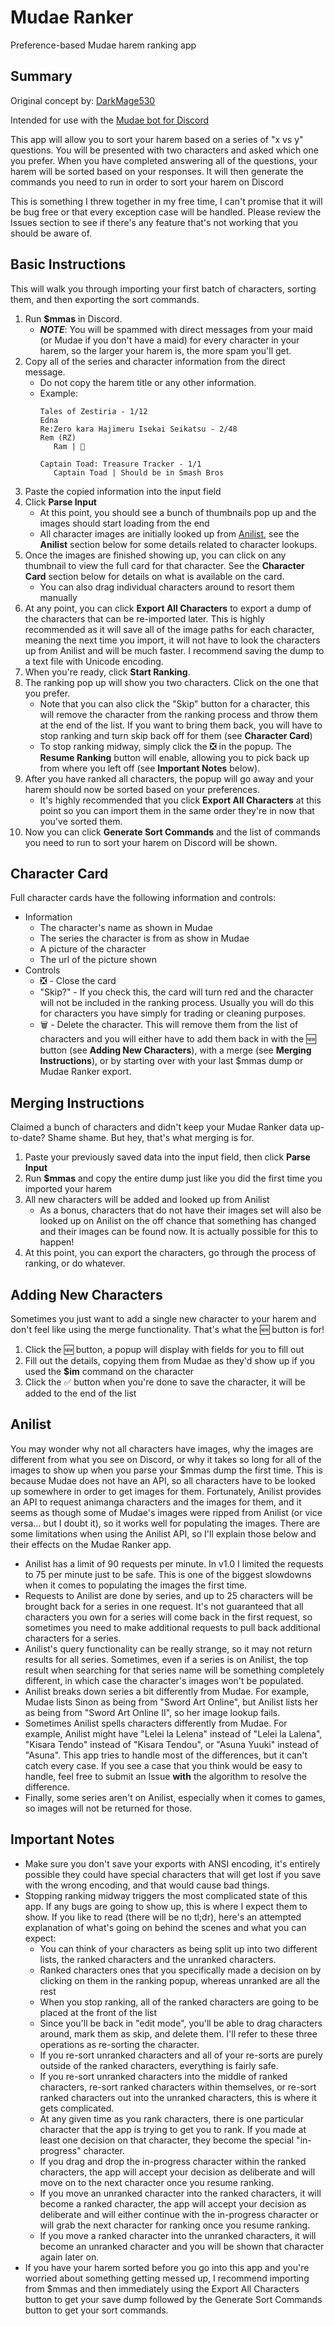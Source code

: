 # Mudae Ranker
 Preference-based Mudae harem ranking app

## Summary
Original concept by: [DarkMage530](https://github.com/jonmervine)

Intended for use with the [Mudae bot for Discord](https://discordbots.org/bot/432610292342587392)

This app will allow you to sort your harem based on a series of "x vs y" questions. You will be presented with two characters and asked which one you prefer. When you have completed answering all of the questions, your harem will be sorted based on your responses. It will then generate the commands you need to run in order to sort your harem on Discord

This is something I threw together in my free time, I can't promise that it will be bug free or that every exception case will be handled. Please review the Issues section to see if there's any feature that's not working that you should be aware of.

## Basic Instructions
This will walk you through importing your first batch of characters, sorting them, and then exporting the sort commands.
1. Run **$mmas** in Discord.
   - **_NOTE_**: You will be spammed with direct messages from your maid (or Mudae if you don't have a maid) for every character in your harem, so the larger your harem is, the more spam you'll get.
2. Copy all of the series and character information from the direct message.
   - Do not copy the harem title or any other information.
   - Example:
     ```
     Tales of Zestiria - 1/12 
     Edna
     Re:Zero kara Hajimeru Isekai Seikatsu - 2/48 
     Rem (RZ)
        Ram | 🤷
     
     Captain Toad: Treasure Tracker - 1/1 
        Captain Toad | Should be in Smash Bros
     ```
3. Paste the copied information into the input field
4. Click **Parse Input**
   - At this point, you should see a bunch of thumbnails pop up and the images should start loading from the end
   - All character images are initially looked up from [Anilist](https://anilist.co/), see the **Anilist** section below for some details related to character lookups.
5. Once the images are finished showing up, you can click on any thumbnail to view the full card for that character. See the **Character Card** section below for details on what is available on the card.
   - You can also drag individual characters around to resort them manually
6. At any point, you can click **Export All Characters** to export a dump of the characters that can be re-imported later. This is highly recommended as it will save all of the image paths for each character, meaning the next time you import, it will not have to look the characters up from Anilist and will be much faster. I recommend saving the dump to a text file with Unicode encoding.
7. When you're ready, click **Start Ranking**.
8. The ranking pop up will show you two characters. Click on the one that you prefer.
   - Note that you can also click the "Skip" button for a character, this will remove the character from the ranking process and throw them at the end of the list. If you want to bring them back, you will have to stop ranking and turn skip back off for them (see **Character Card**)
   - To stop ranking midway, simply click the ❎ in the popup. The **Resume Ranking** button will enable, allowing you to pick back up from where you left off (see **Important Notes** below).
9. After you have ranked all characters, the popup will go away and your harem should now be sorted based on your preferences.
   - It's highly recommended that you click **Export All Characters** at this point so you can import them in the same order they're in now that you've sorted them.
10. Now you can click **Generate Sort Commands** and the list of commands you need to run to sort your harem on Discord will be shown.

## Character Card
Full character cards have the following information and controls:
- Information
  - The character's name as shown in Mudae
  - The series the character is from as show in Mudae
  - A picture of the character
  - The url of the picture shown
- Controls
  - ❎ - Close the card
  - "Skip?" - If you check this, the card will turn red and the character will not be included in the ranking process. Usually you will do this for characters you have simply for trading or cleaning purposes.
  - 🗑️ - Delete the character. This will remove them from the list of characters and you will either have to add them back in with the 🆕 button (see **Adding New Characters**), with a merge (see **Merging Instructions**), or by starting over with your last $mmas dump or Mudae Ranker export.

## Merging Instructions
Claimed a bunch of characters and didn't keep your Mudae Ranker data up-to-date? Shame shame. But hey, that's what merging is for.
1. Paste your previously saved data into the input field, then click **Parse Input**
2. Run **$mmas** and copy the entire dump just like you did the first time you imported your harem
3. All new characters will be added and looked up from Anilist
   - As a bonus, characters that do not have their images set will also be looked up on Anilist on the off chance that something has changed and their images can be found now. It is actually possible for this to happen!
4. At this point, you can export the characters, go through the process of ranking, or do whatever.

## Adding New Characters
Sometimes you just want to add a single new character to your harem and don't feel like using the merge functionality. That's what the 🆕 button is for!
1. Click the 🆕 button, a popup will display with fields for you to fill out
2. Fill out the details, copying them from Mudae as they'd show up if you used the **$im** command on the character
3. Click the ✅ button when you're done to save the character, it will be added to the end of the list

## Anilist
You may wonder why not all characters have images, why the images are different from what you see on Discord, or why it takes so long for all of the images to show up when you parse your $mmas dump the first time. This is because Mudae does not have an API, so all characters have to be looked up somewhere in order to get images for them. Fortunately, Anilist provides an API to request animanga characters and the images for them, and it seems as though some of Mudae's images were ripped from Anilist (or vice versa... but I doubt it), so it works well for populating the images. There are some limitations when using the Anilist API, so I'll explain those below and their effects on the Mudae Ranker app.
- Anilist has a limit of 90 requests per minute. In v1.0 I limited the requests to 75 per minute just to be safe. This is one of the biggest slowdowns when it comes to populating the images the first time.
- Requests to Anilist are done by series, and up to 25 characters will be brought back for a series in one request. It's not guaranteed that all characters you own for a series will come back in the first request, so sometimes you need to make additional requests to pull back additional characters for a series.
- Anilist's query functionality can be really strange, so it may not return results for all series. Sometimes, even if a series is on Anilist, the top result when searching for that series name will be something completely different, in which case the character's images won't be populated.
- Anilist breaks down series a bit differently from Mudae. For example, Mudae lists Sinon as being from "Sword Art Online", but Anilist lists her as being from "Sword Art Online II", so her image lookup fails.
- Sometimes Anilist spells characters differently from Mudae. For example, Anilist might have "Lelei la Lelena" instead of "Lelei la Lalena", "Kisara Tendo" instead of "Kisara Tendou", or "Asuna Yuuki" instead of "Asuna". This app tries to handle most of the differences, but it can't catch every case. If you see a case that you think would be easy to handle, feel free to submit an Issue **with** the algorithm to resolve the difference.
- Finally, some series aren't on Anilist, especially when it comes to games, so images will not be returned for those.

## Important Notes
- Make sure you don't save your exports with ANSI encoding, it's entirely possible they could have special characters that will get lost if you save with the wrong encoding, and that would cause bad things.
- Stopping ranking midway triggers the most complicated state of this app. If any bugs are going to show up, this is where I expect them to show. If you like to read (there will be no tl;dr), here's an attempted explanation of what's going on behind the scenes and what you can expect:
  - You can think of your characters as being split up into two different lists, the ranked characters and the unranked characters.
  - Ranked characters ones that you specifically made a decision on by clicking on them in the ranking popup, whereas unranked are all the rest
  - When you stop ranking, all of the ranked characters are going to be placed at the front of the list
  - Since you'll be back in "edit mode", you'll be able to drag characters around, mark them as skip, and delete them. I'll refer to these three operations as re-sorting the character.
  - If you re-sort unranked characters and all of your re-sorts are purely outside of the ranked characters, everything is fairly safe.
  - If you re-sort unranked characters into the middle of ranked characters, re-sort ranked characters within themselves, or re-sort ranked characters out into the unranked characters, this is where it gets complicated.
  - At any given time as you rank characters, there is one particular character that the app is trying to get you to rank. If you made at least one decision on that character, they become the special "in-progress" character.
  - If you drag and drop the in-progress character within the ranked characters, the app will accept your decision as deliberate and will move on to the next character once you resume ranking.
  - If you move an unranked character into the ranked characters, it will become a ranked character, the app will accept your decision as deliberate and will either continue with the in-progress character or will grab the next character for ranking once you resume ranking.
  - If you move a ranked character into the unranked characters, it will become an unranked character and you will be shown that character again later on.
- If you have your harem sorted before you go into this app and you're worried about something getting messed up, I recommend importing from $mmas and then immediately using the Export All Characters button to get your save dump followed by the Generate Sort Commands button to get your sort commands.
